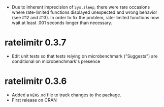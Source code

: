 * Due to inherent imprecision of `Sys.sleep`, there were rare occasions where rate-limited functions displayed unexpected and wrong behavior (see #12 and #13). In order to fix the problem, rate-limited functions now wait at least .001 seconds longer than necessary.

# ratelimitr 0.3.7

* Edit unit tests so that tests relying on microbenchmark ("Suggests") are conditional on microbenchmark's presence

# ratelimitr 0.3.6

* Added a `NEWS.md` file to track changes to the package.
* First release on CRAN
